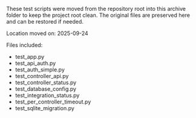These test scripts were moved from the repository root into this archive folder
to keep the project root clean. The original files are preserved here and can be
restored if needed.

Location moved on: 2025-09-24

Files included:
- test_app.py
- test_api_auth.py
- test_auth_simple.py
- test_controller_api.py
- test_controller_status.py
- test_database_config.py
- test_integration_status.py
- test_per_controller_timeout.py
- test_sqlite_migration.py
